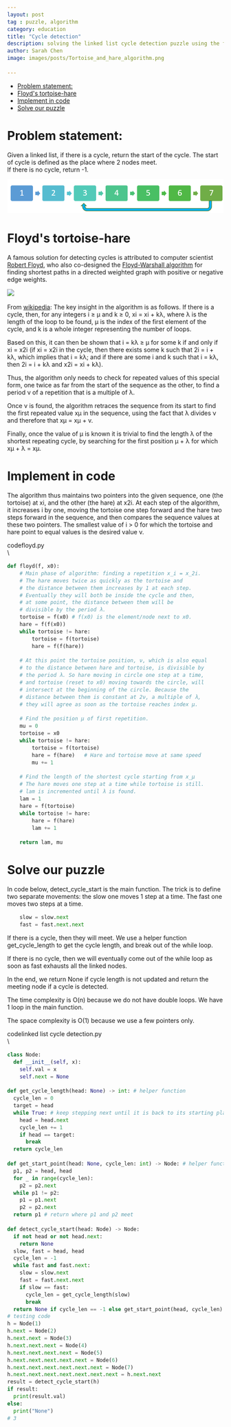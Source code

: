 ```yaml
---
layout: post
tag : puzzle, algorithm
category: education
title: "Cycle detection"
description: solving the linked list cycle detection puzzle using the fast-slow algorithm, also known as Floyd's tortoise-hare algorithm
author: Sarah Chen
image: images/posts/Tortoise_and_hare_algorithm.png

---
```


- [Problem statement:](#problem-statement)
- [Floyd's tortoise-hare](#floyds-tortoise-hare)
- [Implement in code](#implement-in-code)
- [Solve our puzzle](#solve-our-puzzle)
# Problem statement:

Given a linked list, if there is a cycle, return the start of the cycle.  The start of cycle is defined as the place where 2 nodes meet.  
If there is no cycle, return -1. 

![](../images/posts/linked_list_cycle.PNG)

# Floyd's tortoise-hare 
A famous solution for detecting cycles is attributed to computer scientist [Robert Floyd](https://en.wikipedia.org/wiki/Robert_W._Floyd), who also co-designed the [Floyd-Warshall algorithm](https://en.wikipedia.org/wiki/Floyd%E2%80%93Warshall_algorithm) for finding shortest paths in a directed weighted graph with positive or negative edge weights.  

![](https://upload.wikimedia.org/wikipedia/commons/thumb/5/5f/Tortoise_and_hare_algorithm.svg/560px-Tortoise_and_hare_algorithm.svg.png)

From [wikipedia](https://en.wikipedia.org/wiki/Cycle_detection#Floyd's_tortoise_and_hare):
The key insight in the algorithm is as follows. If there is a cycle, then, for any integers i ≥ μ and k ≥ 0, xi = xi + kλ, where λ is the length of the loop to be found, μ is the index of the first element of the cycle, and k is a whole integer representing the number of loops. 

Based on this, it can then be shown that i = kλ ≥ μ for some k if and only if xi = x2i (if xi = x2i in the cycle, then there exists some k such that 2i = i + kλ, which implies that i = kλ; and if there are some i and k such that i = kλ, then 2i = i + kλ and x2i = xi + kλ). 

Thus, the algorithm only needs to check for repeated values of this special form, one twice as far from the start of the sequence as the other, to find a period ν of a repetition that is a multiple of λ. 

Once ν is found, the algorithm retraces the sequence from its start to find the first repeated value xμ in the sequence, using the fact that λ divides ν and therefore that xμ = xμ + v. 

Finally, once the value of μ is known it is trivial to find the length λ of the shortest repeating cycle, by searching for the first position μ + λ for which xμ + λ = xμ.

# Implement in code

The algorithm thus maintains two pointers into the given sequence, one (the tortoise) at xi, and the other (the hare) at x2i. At each step of the algorithm, it increases i by one, moving the tortoise one step forward and the hare two steps forward in the sequence, and then compares the sequence values at these two pointers. The smallest value of i > 0 for which the tortoise and hare point to equal values is the desired value ν.
<div class="code-head"><span>code</span>floyd.py</div>\

```py
def floyd(f, x0):
    # Main phase of algorithm: finding a repetition x_i = x_2i.
    # The hare moves twice as quickly as the tortoise and
    # the distance between them increases by 1 at each step.
    # Eventually they will both be inside the cycle and then,
    # at some point, the distance between them will be
    # divisible by the period λ.
    tortoise = f(x0) # f(x0) is the element/node next to x0.
    hare = f(f(x0))
    while tortoise != hare:
        tortoise = f(tortoise)
        hare = f(f(hare))
  
    # At this point the tortoise position, ν, which is also equal
    # to the distance between hare and tortoise, is divisible by
    # the period λ. So hare moving in circle one step at a time, 
    # and tortoise (reset to x0) moving towards the circle, will 
    # intersect at the beginning of the circle. Because the 
    # distance between them is constant at 2ν, a multiple of λ,
    # they will agree as soon as the tortoise reaches index μ.

    # Find the position μ of first repetition.    
    mu = 0
    tortoise = x0
    while tortoise != hare:
        tortoise = f(tortoise)
        hare = f(hare)   # Hare and tortoise move at same speed
        mu += 1
 
    # Find the length of the shortest cycle starting from x_μ
    # The hare moves one step at a time while tortoise is still.
    # lam is incremented until λ is found.
    lam = 1
    hare = f(tortoise)
    while tortoise != hare:
        hare = f(hare)
        lam += 1
 
    return lam, mu
```

# Solve our puzzle
In code below, <span class="coding">detect_cycle_start</span> is the main function.  The trick is to define two separate movements: the slow one moves 1 step at a time.  The fast one moves two steps at a time. 

```python
    slow = slow.next
    fast = fast.next.next
```

If there is a cycle, then they will meet.  We use a helper function <span class="coding">get_cycle_length</span> to get the cycle length, and break out of the <span class="coding">while</span> loop.  

If there is no cycle, then we will eventually come out of the <span class="coding">while</span> loop as soon as <span class="coding">fast</span> exhausts all the linked nodes. 

In the end, we return None if cycle length is not updated and return the meeting node if a cycle is detected. 

The time complexity is O(n) because we do not have double loops.  We have 1 loop in the main function. 

The space complexity is O(1) because we use a few pointers only. 

<div class="code-head"><span>code</span>linked list cycle detection.py</div>\

```py
class Node:
  def __init__(self, x):
    self.val = x
    self.next = None

def get_cycle_length(head: None) -> int: # helper function
  cycle_len = 0
  target = head
  while True: # keep stepping next until it is back to its starting place
    head = head.next
    cycle_len += 1
    if head == target:
      break
  return cycle_len

def get_start_point(head: None, cycle_len: int) -> Node: # helper function
  p1, p2 = head, head
  for _ in range(cycle_len):
    p2 = p2.next
  while p1 != p2:
    p1 = p1.next
    p2 = p2.next
  return p1 # return where p1 and p2 meet

def detect_cycle_start(head: Node) -> Node:
  if not head or not head.next:
    return None
  slow, fast = head, head
  cycle_len = -1
  while fast and fast.next:
    slow = slow.next
    fast = fast.next.next
    if slow == fast:
      cycle_len = get_cycle_length(slow)
      break
  return None if cycle_len == -1 else get_start_point(head, cycle_len)
# testing code
h = Node(1)
h.next = Node(2)
h.next.next = Node(3)
h.next.next.next = Node(4)
h.next.next.next.next = Node(5)
h.next.next.next.next.next = Node(6)
h.next.next.next.next.next.next = Node(7)
h.next.next.next.next.next.next.next = h.next.next
result = detect_cycle_start(h)
if result:
  print(result.val)
else:
  print("None")
# 3
```


